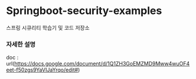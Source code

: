 # Springboot-security-examples
스프링 시큐리티 학습기 및 코드 저장소

### 자세한 설명
doc : url(https://docs.google.com/document/d/1Q1ZH3GoEMZMD9Mww4wuOF4eet-f50zgs9YaVIJaYrqo/edit#)
